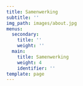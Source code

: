 ```yaml
---
title: Samenwerking
subtitle: ''
img_path: images/about.jpg
menus:
  secondary:
    title: ''
    weight: ''
  main:
    title: Samenwerking
    weight: 4
    identifier: ''
template: page
---
```

